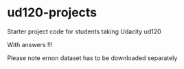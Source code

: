 ud120-projects
==============

Starter project code for students taking Udacity ud120


With answers !!!

Please note ernon dataset has to be downloaded separately
